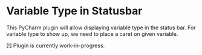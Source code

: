 # Variable Type in Statusbar

This PyCharm plugin will allow displaying variable type in the status bar.
For variable type to show up, we need to place a caret on given variable.

[!] Plugin is currently work-in-progress.
